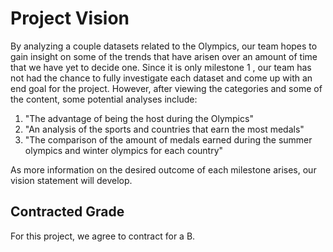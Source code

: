 # Project Vision

By analyzing a couple datasets related to the Olympics, our team hopes to gain insight on some of the trends that have arisen over an amount of time that we have yet to decide one. Since it is only milestone 1 , our team has not had the chance to fully investigate each dataset and come up with an end goal for the project. However, after viewing the categories and some of the content, some potential analyses include:

1. "The advantage of being the host during the Olympics"
2. "An analysis of the sports and countries that earn the most medals"
3. "The comparison of the amount of medals earned during the summer olympics and winter olympics for each country"

As more information on the desired outcome of each milestone arises, our vision statement will develop.

## Contracted Grade

For this project, we agree to contract for a B.

